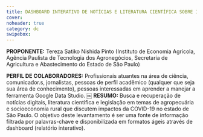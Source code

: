 ```yaml
---
title: DASHBOARD INTERATIVO DE NOTÍCIAS E LITERATURA CIENTÍFICA SOBRE IMPACTOS DA COVID-19
cover: 
noheader: true
category: dc
swipebox: 
---
```


**PROPONENTE:**
Tereza Satiko Nishida Pinto (Instituto de Economia Agrícola, Agência Paulista de Tecnologia dos Agronegócios, Secretaria de Agricultura e Abastecimento do Estado de São Paulo)

**PERFIL DE COLABORADORES:** Profissionais atuantes na área de ciência, comunicador.s, jornalistas, pessoas de perfil acadêmico (qualquer que seja sua área de conhecimento), pessoas interessadas em aprender a manejar a ferramenta Google Data Studio.
￼
**RESUMO:**
Busca e recuperação de notícias digitais, literatura científica e legislação em temas de agropecuária e socioeconomia rural que discutem impactos da COVID-19 no estado de São Paulo. O objetivo deste levantamento é ser uma fonte de informação filtrada por palavras-chave e disponibilizada em formatos ágeis através de dashboard (relatório interativo).

